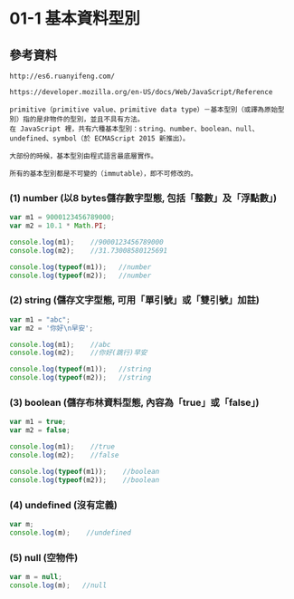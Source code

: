 # 01-1 基本資料型別

## 參考資料
```
http://es6.ruanyifeng.com/
```

```
https://developer.mozilla.org/en-US/docs/Web/JavaScript/Reference
```

```
primitive（primitive value、primitive data type）－基本型別（或譯為原始型別）指的是非物件的型別，並且不具有方法。
在 JavaScript 裡，共有六種基本型別：string、number、boolean、null、undefined、symbol（於 ECMAScript 2015 新推出）。

大部份的時候，基本型別由程式語言最底層實作。

所有的基本型別都是不可變的（immutable），即不可修改的。
```

### (1) number (以8 bytes儲存數字型態, 包括「整數」及「浮點數」)

```javascript
var m1 = 9000123456789000;   
var m2 = 10.1 * Math.PI;

console.log(m1);    //9000123456789000
console.log(m2);    //31.73008580125691

console.log(typeof(m1));   //number
console.log(typeof(m2));   //number
```

### (2) string (儲存文字型態, 可用「單引號」或「雙引號」加註)

```javascript
var m1 = "abc";
var m2 = '你好\n早安';

console.log(m1);    //abc
console.log(m2);    //你好(跳行)早安

console.log(typeof(m1));   //string
console.log(typeof(m2));   //string
```

### (3) boolean (儲存布林資料型態, 內容為「true」或「false」)
```javascript
var m1 = true;
var m2 = false;

console.log(m1);    //true
console.log(m2);    //false

console.log(typeof(m1));    //boolean
console.log(typeof(m2));    //boolean
```


### (4) undefined (沒有定義)

```javascript
var m;
console.log(m);    //undefined
```

### (5) null (空物件)

```javascript
var m = null;
console.log(m);   //null
```
